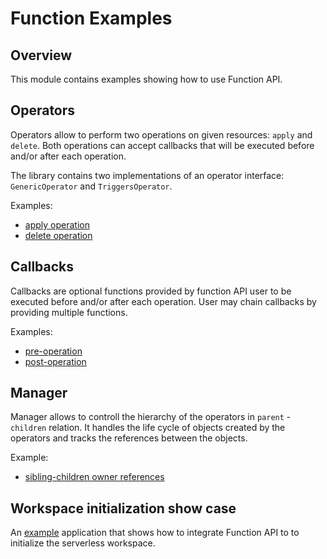 # Function Examples

## Overview

This module contains examples showing how to use Function API.

## Operators

Operators allow to perform two operations on given resources: `apply` and `delete`. 
Both operations can accept callbacks that will be executed before and/or after each operation.

The library contains two implementations of an operator interface: `GenericOperator` and `TriggersOperator`.

Examples:

* [apply operation](./cmd/operator/apply/main.go)
* [delete operation](./cmd/operator/delete/main.go)

## Callbacks

Callbacks are optional functions provided by function API user to be executed before and/or after each operation. User may chain callbacks by providing multiple functions.

Examples:

* [pre-operation](./cmd/callbacks/pre/main.go)
* [post-operation](./cmd/callbacks/pre/main.go)

## Manager

Manager allows to controll the hierarchy of the operators in `parent` - `children` relation. It handles the life cycle of objects created by the operators and tracks the references between the objects.

Example:
* [sibling-children owner references](./cmd/manager/main.go) 

## Workspace initialization show case

An [example](./cmd/init/main.go) application that shows how to integrate Function API to to initialize the serverless workspace.
